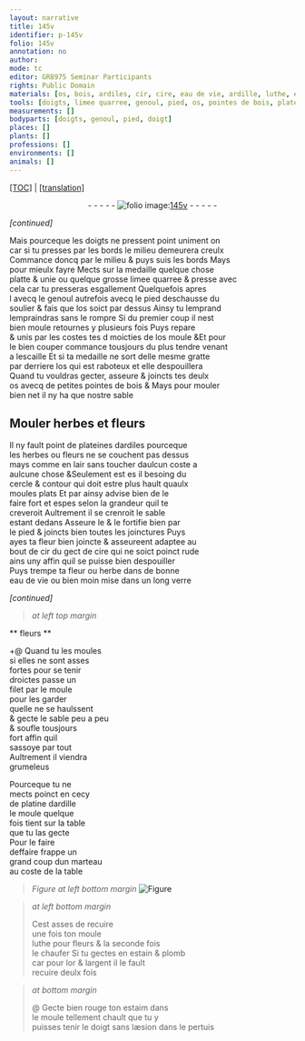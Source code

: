 ```yaml
---
layout: narrative
title: 145v
identifier: p-145v
folio: 145v
annotation: no
author:
mode: tc
editor: GR8975 Seminar Participants
rights: Public Domain
materials: [os, bois, ardiles, cir, cire, eau de vie, ardille, luthe, estain, plomb, or, argent, estaim]
tools: [doigts, limee quarree, genoul, pied, os, pointes de bois, plateines dardiles, cercle, contour, moules plats, long verre, filet, moule, platine dardille, table, marteau, doigt]
measurements: []
bodyparts: [doigts, genoul, pied, doigt]
places: []
plants: []
professions: []
environments: []
animals: []
---
```


<p><a href="{{ site.baseurl }}/diplomatic/">[TOC]</a> | <a href="{{ site.baseurl }}/texts/p-145v_tl/" target="_blank">[translation]</a></p><div class="folio" align="center">- - - - - <a href="http://gallica.bnf.fr/ark:/12148/btv1b10500001g/f296.image" target="_blank"><img src="https://cu-mkp.github.io/2017-workshop-edition/assets/photo-icon.png" alt="folio image: " style="display:inline-block; margin-bottom:-3px;"/>145v</a> - - - - - </div>  
 
*[continued]*
  
Mais <span class="del">pourceque</span> les <span class="tl"><span class="bp">doigts</span></span> ne pressent point uniment <span class="del">on</span><br/> car si tu presses par les bords le milieu demeurera creulx<br/> Commance doncq par le milieu & puys suis les bords Mays<br/> pour mieulx fayre Mects sur la medaille quelque chose<br/> platte & unie ou quelque grosse <span class="tl">lime<span class="del">e</span> quarree</span> & presse avec<br/> cela car tu presseras esgallement Quelquefois <span class="del">apres</span><br/> <span class="del">l</span> avecq le <span class="tl"><span class="bp">genoul</span></span> autrefois avecq le <span class="tl"><span class="bp">pied</span></span> deschausse du<br/> soulier & fais que l<span class="tl"><span class="m">os</span></span> soict par dessus Ainsy tu <span class="del">lemprand</span><br/> lempraindras sans le rompre Si du premier coup il nest<br/> bien moule retournes y plusieurs fois Puys repare<br/> & unis par les costes tes <span class="del">d</span> moicties de l<span class="tl"><span class="m">os</span></span> moule <span class="del">&</span>Et pour<br/> le bien couper commance tousjours du plus tendre vena<span class="exp">n</span>t<br/> a lescaille Et si ta medaille ne sort delle mesme gratte<br/> par derriere l<span class="tl"><span class="m">os</span></span> qui est raboteux et elle despouillera<br/> Quand tu vouldras gecter, asseure & joincts tes deulx<br/> <span class="tl"><span class="m">os</span></span> avecq de petites <span class="tl">pointes de <span class="m">bois</span></span> & Mays pour mouler<br/> bien net il ny ha que nostre sable
 
 
  

## Mouler herbes et fleurs

 
Il ny fault point de <span class="tl">plateines d<span class="m">ardiles</span></span> pourceque<br/> les herbes ou fleurs ne se couchent pas dessus<br/> mays co<span class="exp">mm</span>e en lair sans toucher daulcun coste a<br/> aulcune chose <span class="del">&</span>Seulement est <span class="del">es</span> il besoing du<br/> <span class="tl">cercle</span> & <span class="tl">contour</span> qui doit estre plus hault quaulx<br/> <span class="tl">moules plats</span> Et par ainsy advise bien de le<br/> faire fort et espes selon la grandeur quil te<br/> creveroit Aultrement il se crenroit le sable<br/> estant dedans Asseure le & le fortifie bien par<br/> le pied & joincts bien toutes les joinctures Puys<br/> ayes ta fleur bien joincte & asseure<span class="exp">ent</span> adaptee au<br/> bout <span class="del">de <span class="m">cir</span></span> du gect de <span class="m">cire</span> qui ne soict poinct rude<br/> ains uny affin quil se puisse bien despouiller<br/> Puys trempe ta fleur ou herbe dans de bonne<br/> <span class="m">eau de vie</span> <span class="del">ou bien moin</span> mise dans un <span class="tl">long verre</span>
 
*[continued]*
 
 
> *at left top margin*
> 
> 
>    

** fleurs **

 \+@ 
Quand tu les moules<br/> si elles ne sont asses<br/> fortes pour se tenir<br/> droictes passe un<br/> <span class="tl">filet</span> par le <span class="tl">moule</span><br/> pour les garder<br/> quelle ne se haulssent<br/> & gecte le sable peu a peu<br/> & soufle tousjours<br/> fort affin quil<br/> sassoye par tout<br/> Aultrement il viendra<br/> grumeleus
 
 Pourceque tu ne<br/> mects poinct en cecy<br/> de <span class="tl">platine d<span class="m">ardille</span></span><br/> le <span class="tl">moule</span> quelque<br/> fois tient sur la <span class="tl">table</span><br/> que tu las gecte<br/> Pour le faire<br/> deffaire frappe un<br/> grand coup dun <span class="tl">marteau</span><br/> au coste de la <span class="tl">table</span>
 
 
> *Figure*
> *at left bottom margin*
> <a href="https://drive.google.com/open?id=0B9-oNrvWdlO5b1FOQ1Z5b1J3TWc" target="_blank"><img src="https://cu-mkp.github.io/GR8975-edition/assets/photo-icon.png" alt="Figure" style="display:inline-block; margin-bottom:-3px;"/></a>
 
> *at left bottom margin*
> 
> 
>   Cest asses de recuire<br/> une fois ton <span class="tl">moule</span><br/> <span class="m">luthe</span> pour fleurs & la seconde fois<br/> le chaufer Si tu gectes en <span class="m">estain</span> & <span class="m">plomb</span><br/> car pour l<span class="m">or</span> & l<span class="m">argent</span> il le fault<br/> recuire deulx fois
 
> *at bottom margin*
> 
> 
>  @ Gecte bien rouge ton <span class="m">estaim</span> dans<br/> le <span class="tl">moule</span> <span class="sn">tellem<span class="exp">ent</span> chault que tu y<br/> puisses tenir le <span class="tl"><span class="bp">doigt</span></span> sans læsion dans le pertuis</span>
